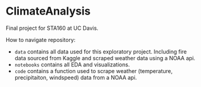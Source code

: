 # ClimateAnalysis

Final project for STA160 at UC Davis.


How to navigate repository:
* `data` contains all data used for this exploratory project. Including fire data sourced from Kaggle and scraped weather data using a NOAA api.
* `notebooks` contains all EDA and visualizations.
* `code` contains a function used to scrape weather (temperature, precipitaiton, windspeed) data from a NOAA api.

